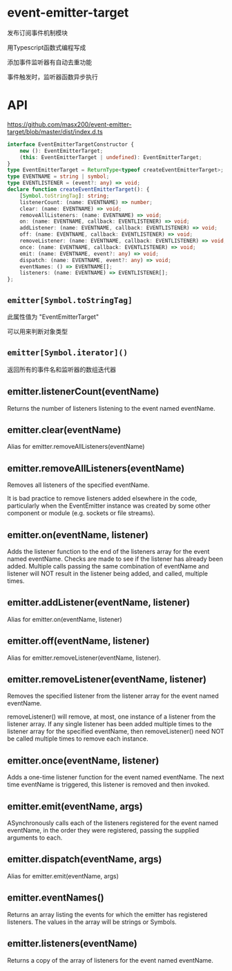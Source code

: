 # event-emitter-target

发布订阅事件机制模块

用Typescript函数式编程写成


添加事件监听器有自动去重功能

事件触发时，监听器函数异步执行
 
# API

https://github.com/masx200/event-emitter-target/blob/master/dist/index.d.ts

```ts
interface EventEmitterTargetConstructor {
    new (): EventEmitterTarget;
    (this: EventEmitterTarget | undefined): EventEmitterTarget;
}
type EventEmitterTarget = ReturnType<typeof createEventEmitterTarget>;
type EVENTNAME = string | symbol;
type EVENTLISTENER = (event?: any) => void;
declare function createEventEmitterTarget(): {
    [Symbol.toStringTag]: string;
    listenerCount: (name: EVENTNAME) => number;
    clear: (name: EVENTNAME) => void;
    removeAllListeners: (name: EVENTNAME) => void;
    on: (name: EVENTNAME, callback: EVENTLISTENER) => void;
    addListener: (name: EVENTNAME, callback: EVENTLISTENER) => void;
    off: (name: EVENTNAME, callback: EVENTLISTENER) => void;
    removeListener: (name: EVENTNAME, callback: EVENTLISTENER) => void;
    once: (name: EVENTNAME, callback: EVENTLISTENER) => void;
    emit: (name: EVENTNAME, event?: any) => void;
    dispatch: (name: EVENTNAME, event?: any) => void;
    eventNames: () => EVENTNAME[];
    listeners: (name: EVENTNAME) => EVENTLISTENER[];
};


```
## `emitter[Symbol.toStringTag]`

此属性值为 "EventEmitterTarget"

可以用来判断对象类型


## `emitter[Symbol.iterator]()`

返回所有的事件名和监听器的数组迭代器

## emitter.listenerCount(eventName)


Returns the number of listeners listening to the event named eventName.

## emitter.clear(eventName)

Alias for emitter.removeAllListeners(eventName)

## emitter.removeAllListeners(eventName)

Removes all listeners of the specified eventName.

It is bad practice to remove listeners added elsewhere in the code, particularly when the EventEmitter instance was created by some other component or module (e.g. sockets or file streams).



## emitter.on(eventName, listener)

Adds the listener function to the end of the listeners array for the event named eventName.  Checks are made to see if the listener has already been added. Multiple calls passing the same combination of eventName and listener will NOT result in the listener being added, and called, multiple times.

## emitter.addListener(eventName, listener)

Alias for emitter.on(eventName, listener)

## emitter.off(eventName, listener)

Alias for emitter.removeListener(eventName, listener).



## emitter.removeListener(eventName, listener)

Removes the specified listener from the listener array for the event named eventName.

removeListener() will remove, at most, one instance of a listener from the listener array. If any single listener has been added multiple times to the listener array for the specified eventName, then removeListener() need NOT be called multiple times to remove each instance.

## emitter.once(eventName, listener)

Adds a one-time listener function for the event named eventName. The next time eventName is triggered, this listener is removed and then invoked.

## emitter.emit(eventName, args)

ASynchronously calls each of the listeners registered for the event named eventName, in the order they were registered, passing the supplied arguments to each.

## emitter.dispatch(eventName, args)

Alias for emitter.emit(eventName, args)


## emitter.eventNames()

Returns an array listing the events for which the emitter has registered listeners. The values in the array will be strings or Symbols.



## emitter.listeners(eventName)

Returns a copy of the array of listeners for the event named eventName.
